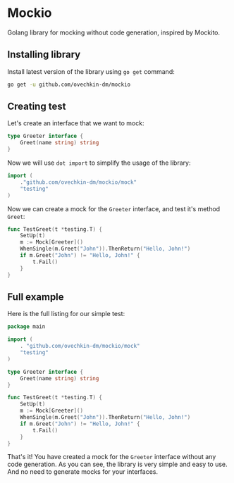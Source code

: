 # Mockio

Golang library for mocking without code generation, inspired by Mockito.

## Installing library

Install latest version of the library using `go get` command:

```bash
go get -u github.com/ovechkin-dm/mockio
```

## Creating test

Let's create an interface that we want to mock:

```go
type Greeter interface {
    Greet(name string) string
}
```

Now we will use `dot import` to simplify the usage of the library:

```go
import (
    ."github.com/ovechkin-dm/mockio/mock"
    "testing"
)
```

Now we can create a mock for the `Greeter` interface, and test it's method `Greet`:

```go
func TestGreet(t *testing.T) {
    SetUp(t)
    m := Mock[Greeter]()
    WhenSingle(m.Greet("John")).ThenReturn("Hello, John!")
    if m.Greet("John") != "Hello, John!" {
        t.Fail()
    }
}
```

## Full example
Here is the full listing for our simple test:

```go
package main

import (
	. "github.com/ovechkin-dm/mockio/mock"
	"testing"
)

type Greeter interface {
	Greet(name string) string
}

func TestGreet(t *testing.T) {
	SetUp(t)
	m := Mock[Greeter]()
	WhenSingle(m.Greet("John")).ThenReturn("Hello, John!")
	if m.Greet("John") != "Hello, John!" {
		t.Fail()
	}
}

```

That's it! You have created a mock for the `Greeter` interface without any code generation.
As you can see, the library is very simple and easy to use.
And no need to generate mocks for your interfaces.
